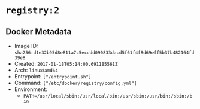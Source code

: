 # `registry:2`

## Docker Metadata

- Image ID: `sha256:d1e32b95d8e811a7c5ecddd090833dacd5f61f4f8d69eff5b37b482164fd39e8`
- Created: `2017-01-18T05:14:00.691185561Z`
- Arch: `linux`/`amd64`
- Entrypoint: `["/entrypoint.sh"]`
- Command: `["/etc/docker/registry/config.yml"]`
- Environment:
  - `PATH=/usr/local/sbin:/usr/local/bin:/usr/sbin:/usr/bin:/sbin:/bin`
